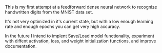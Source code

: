 This is my first attempt at a feedforward dense neural network to recognize handwritten digits from the MNIST data set. 

It's not very optimized in it's current state, but with a low enough learning rate and enough epochs you can get very high accuracy.

In the future I intend to implent Save/Load model functionality, expariment with diffent activation, loss, and weight initialization functions, and improve documentation.


